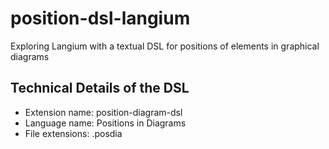 # position-dsl-langium
Exploring Langium with a textual DSL for positions of elements in graphical diagrams


## Technical Details of the DSL

* Extension name: position-diagram-dsl
* Language name: Positions in Diagrams
* File extensions: .posdia
